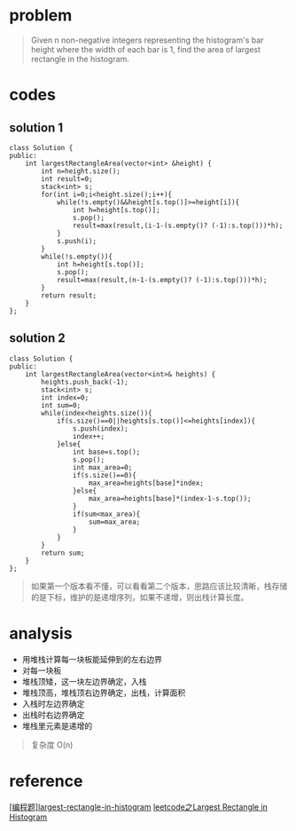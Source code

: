 # problem
>Given n non-negative integers representing the histogram's bar height where the width of each bar is 1, find the area of largest rectangle in the histogram.

# codes

## solution 1
```
class Solution {
public:
    int largestRectangleArea(vector<int> &height) {
        int n=height.size();
        int result=0;
        stack<int> s;
        for(int i=0;i<height.size();i++){
            while(!s.empty()&&height[s.top()]>=height[i]){
                int h=height[s.top()];
                s.pop();
                result=max(result,(i-1-(s.empty()? (-1):s.top()))*h);
            }
            s.push(i);
        }
        while(!s.empty()){
            int h=height[s.top()];
            s.pop();
            result=max(result,(n-1-(s.empty()? (-1):s.top()))*h);           
        }
        return result;
    }
};

```
## solution 2
```
class Solution {
public:
    int largestRectangleArea(vector<int>& heights) {
        heights.push_back(-1);
        stack<int> s;
        int index=0;
        int sum=0;
        while(index<heights.size()){
            if(s.size()==0||heights[s.top()]<=heights[index]){
                s.push(index);
                index++;
            }else{
                int base=s.top();
                s.pop();
                int max_area=0;
                if(s.size()==0){
                    max_area=heights[base]*index;
                }else{
                    max_area=heights[base]*(index-1-s.top());
                }
                if(sum<max_area){
                    sum=max_area;
                }
            }
        }
        return sum;
    }
};
```
> 如果第一个版本看不懂，可以看看第二个版本，思路应该比较清晰，栈存储的是下标，维护的是递增序列，如果不递增，则出栈计算长度。

# analysis
- 用堆栈计算每一块板能延伸到的左右边界
- 对每一块板
- 堆栈顶矮，这一块左边界确定，入栈
- 堆栈顶高，堆栈顶右边界确定，出栈，计算面积
- 入栈时左边界确定
- 出栈时右边界确定
- 堆栈里元素是递增的
> 复杂度 O(n)


# reference
[[编程题]largest-rectangle-in-histogram][1]
[leetcode之Largest Rectangle in Histogram][2]

[1]: https://www.nowcoder.com/questionTerminal/e3f491c56b7747539b93e5704b6eca40
[2]: https://blog.csdn.net/yutianzuijin/article/details/52072427
